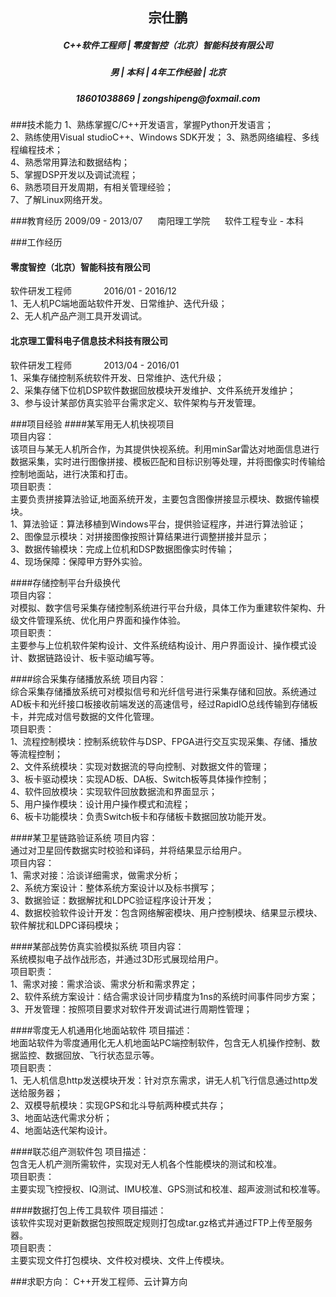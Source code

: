 <h2 align = "center"> 宗仕鹏 </h2>

<h5 align = "center">C++软件工程师 | 零度智控（北京）智能科技有限公司</h5>
<h5 align = "center">男 | 本科 | 4年工作经验 | 北京</h5>
<h5 align = "center"> 18601038869 | zongshipeng@foxmail.com</h5>

###技术能力
1、熟练掌握C/C++开发语言，掌握Python开发语言；<br>
2、熟练使用Visual studioC++、Windows SDK开发；
3、熟悉网络编程、多线程编程技术；<br>
4、熟悉常用算法和数据结构；<br>
5、掌握DSP开发以及调试流程；<br>
6、熟悉项目开发周期，有相关管理经验；<br>
7、了解Linux网络开发。<br>

###教育经历
2009/09 - 2013/07   &nbsp;&nbsp; 南阳理工学院   &nbsp;&nbsp; 软件工程专业 - 本科 <br>

###工作经历
#### 零度智控（北京）智能科技有限公司 
软件研发工程师  &nbsp;&nbsp;&nbsp;&nbsp;&nbsp;&nbsp;&nbsp;&nbsp;&nbsp;&nbsp;&nbsp; 2016/01 - 2016/12<br>
1、无人机PC端地面站软件开发、日常维护、迭代升级；<br>
2、无人机产品产测工具开发调试。<br>
#### 北京理工雷科电子信息技术科技有限公司
软件研发工程师  &nbsp;&nbsp;&nbsp;&nbsp;&nbsp;&nbsp;&nbsp;&nbsp;&nbsp;&nbsp;&nbsp;&nbsp;2013/04 - 2016/01<br>
1、采集存储控制系统软件开发、日常维护、迭代升级；<br>
2、采集存储下位机DSP软件数据回放模块开发维护、文件系统开发维护；<br>
3、参与设计某部仿真实验平台需求定义、软件架构与开发管理。<br>

###项目经验
####某军用无人机快视项目<br>
项目内容：<br>
该项目与某无人机所合作，为其提供快视系统。利用minSar雷达对地面信息进行数据采集，实时进行图像拼接、模板匹配和目标识别等处理，并将图像实时传输给控制地面站，进行决策和打击。<br>
项目职责：<br>
主要负责拼接算法验证,地面系统开发，主要包含图像拼接显示模块、数据传输模块。<br>
1、算法验证：算法移植到Windows平台，提供验证程序，并进行算法验证；<br>
2、图像显示模块：对拼接图像按照计算结果进行调整拼接并显示；<br>
3、数据传输模块：完成上位机和DSP数据图像实时传输；<br>
4、现场保障：保障甲方野外实验。<br>

####存储控制平台升级换代<br>
项目内容：<br>
对模拟、数字信号采集存储控制系统进行平台升级，具体工作为重建软件架构、升级文件管理系统、优化用户界面和操作体验。<br>
项目职责：<br>
主要参与上位机软件架构设计、文件系统结构设计、用户界面设计、操作模式设计、数据链路设计、板卡驱动编写等。<br>

####综合采集存储播放系统
项目内容：<br>
综合采集存储播放系统可对模拟信号和光纤信号进行采集存储和回放。系统通过AD板卡和光纤接口板接收前端发送的高速信号，经过RapidIO总线传输到存储板卡，并完成对信号数据的文件化管理。<br>
项目职责：<br>
1、流程控制模块：控制系统软件与DSP、FPGA进行交互实现采集、存储、播放等流程控制；<br>
2、文件系统模块：实现对数据流的导向控制、对数据文件的管理；<br>
3、板卡驱动模块：实现AD板、DA板、Switch板等具体操作控制；<br>
4、软件回放模块：实现软件回放数据流和界面显示；<br>
5、用户操作模块：设计用户操作模式和流程；<br>
6、板卡功能模块：负责Switch板卡和存储板卡数据回放功能开发。<br>

####某卫星链路验证系统
项目内容：<br>
通过对卫星回传数据实时校验和译码，并将结果显示给用户。<br>
项目内容：<br>
1、需求对接：洽谈详细需求，做需求分析；<br>
2、系统方案设计：整体系统方案设计以及标书撰写；<br>
3、数据验证：数据解扰和LDPC验证程序设计开发；<br>
4、数据校验软件设计开发：包含网络解密模块、用户控制模块、结果显示模块、软件解扰和LDPC译码模块；<br>

####某部战势仿真实验模拟系统
项目内容：<br>
系统模拟电子战作战形态，并通过3D形式展现给用户。<br>
项目职责：<br>
1、需求对接：需求洽谈、需求分析和需求界定；<br>
2、软件系统方案设计：结合需求设计同步精度为1ns的系统时间事件同步方案；<br>
3、开发管理：按照项目要求对软件开发调试进行周期性管理；<br>

####零度无人机通用化地面站软件
项目描述：<br>
地面站软件为零度通用化无人机地面站PC端控制软件，包含无人机操作控制、数据监控、数据回放、飞行状态显示等。<br>
项目职责：<br>
1、无人机信息http发送模块开发：针对京东需求，讲无人机飞行信息通过http发送给服务器；<br>
2、双模导航模块：实现GPS和北斗导航两种模式共存；<br>
3、地面站迭代需求分析；<br>
4、地面站迭代架构设计。<br>

####联芯组产测软件包
项目描述：<br>
包含无人机产测所需软件，实现对无人机各个性能模块的测试和校准。<br>
项目职责：<br>
主要实现飞控授权、IQ测试、IMU校准、GPS测试和校准、超声波测试和校准等。<br>

####数据打包上传工具软件
项目描述：<br>
该软件实现对更新数据包按照既定规则打包成tar.gz格式并通过FTP上传至服务器。<br>
项目职责：<br>
主要实现文件打包模块、文件校对模块、文件上传模块。<br>


###求职方向：
C++开发工程师、云计算方向<br>







